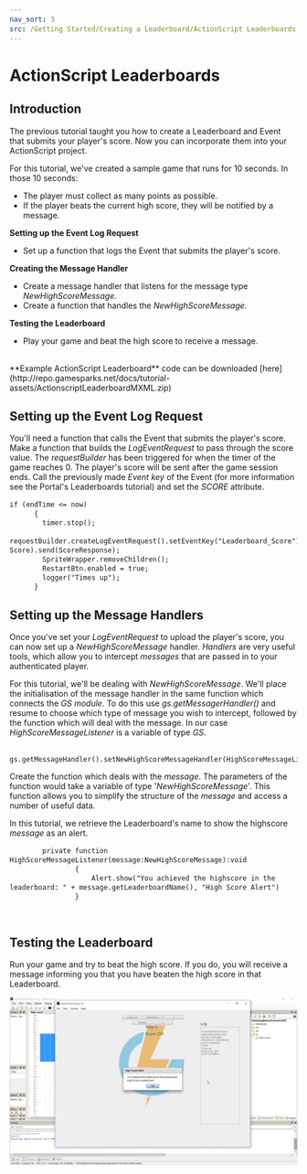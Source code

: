 ```yaml
---
nav_sort: 3
src: /Getting Started/Creating a Leaderboard/ActionScript Leaderboards.md
---
```


# ActionScript Leaderboards

## Introduction

The previous tutorial taught you how to create a Leaderboard and Event that submits your player's score. Now you can incorporate them into your ActionScript project.

For this tutorial, we've created a sample game that runs for 10 seconds. In those 10 seconds:
* The player must collect as many points as possible.
* If the player beats the current high score, they will be notified by a message.


**Setting up the Event Log Request**

  * Set up a function that logs the Event that submits the player's score.

**Creating the Message Handler**

  * Create a message handler that listens for the message type *NewHighScoreMessage*.
  * Create a function that handles the *NewHighScoreMessage*.

**Testing the Leaderboard**

  * Play your game and beat the high score to receive a message.

</br>
**Example ActionScript Leaderboard** code can be downloaded [here](http://repo.gamesparks.net/docs/tutorial-assets/ActionscriptLeaderboardMXML.zip)

## Setting up the Event Log Request

You'll need a function that calls the Event that submits the player's score. Make a function that builds the *LogEventRequest* to pass through the score value. The *requestBuilder* has been triggered for when the timer of the game reaches 0. The player's score will be sent after the game session ends. Call the previously made *Event key* of the Event (for more information see the Portal's Leaderboards tutorial) and set the *SCORE* attribute.

```
if (endTime <= now)
	  {
		timer.stop();
		requestBuilder.createLogEventRequest().setEventKey("Leaderboard_Score").setNumberEventAttribute("SCORE", Score).send(ScoreResponse);
		SpriteWrapper.removeChildren();
		RestartBtn.enabled = true;
		logger("Times up");
	  }
```

## Setting up the Message Handlers

Once you've set your *LogEventRequest* to upload the player's score, you can now set up a *NewHighScoreMessage* handler. *Handlers* are very useful tools, which allow you to intercept *messages* that are passed in to your authenticated player.

For this tutorial, we'll be dealing with *NewHighScoreMessage*. We'll place the initialisation of the message handler in the same function which connects the *GS* *module*. To do this use *gs.getMessagerHandler()* and resume to choose which type of message you wish to intercept, followed by the function which will deal with the message. In our case *HighScoreMessageListener* is a variable of type *GS*.

```
    	gs.getMessageHandler().setNewHighScoreMessageHandler(HighScoreMessageListener);

```

Create the function which deals with the *message*. The parameters of the function would take a variable of type '*NewHighScoreMessage*'. This function allows you to simplify the structure of the *message* and access a number of useful data.

In this tutorial, we retrieve the Leaderboard's name to show the highscore *message* as an alert.

```
    	private function HighScoreMessageListener(message:NewHighScoreMessage):void
    			{
    				Alert.show("You achieved the highscore in the leaderboard: " + message.getLeaderboardName(), "High Score Alert")
    			}
```

 

## Testing the Leaderboard

Run your game and try to beat the high score. If you do, you will receive a message informing you that you have beaten the high score in that Leaderboard.

![l](img/AS/1.jpg)
